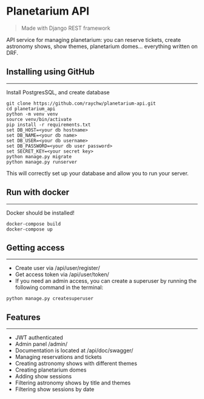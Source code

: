 # Planetarium API
> Made with Django REST framework

API service for managing planetarium: you can reserve tickets, create astronomy shows, show themes, planetarium domes...
everything written on DRF.

## Installing using GitHub
___
Install PostgresSQL, and create database

```shell
git clone https://github.com/raychw/planetarium-api.git
cd planetarium_api
python -m venv venv
source venv/bin/activate
pip install -r requirements.txt
set DB_HOST=<your db hostname>
set DB_NAME=<your db name>
set DB_USER=<your db username>
set DB_PASSWORD=<your db user password>
set SECRET_KEY=<your secret key>
python manage.py migrate
python manage.py runserver
```

This will correctly set up your database and allow you to run your server.

## Run with docker
___
Docker should be installed!

```shell
docker-compose build
docker-compose up
```

## Getting access
___
* Create user via /api/user/register/
* Get access token via /api/user/token/
* If you need an admin access, you can create a superuser by running the following command in the terminal:
```shell
python manage.py createsuperuser
```

## Features
___
* JWT authenticated
* Admin panel /admin/
* Documentation is located at /api/doc/swagger/
* Managing reservations and tickets
* Creating astronomy shows with different themes
* Creating planetarium domes
* Adding show sessions
* Filtering astronomy shows by title and themes
* Filtering show sessions by date
